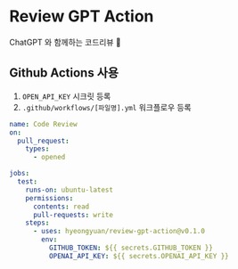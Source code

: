 # Review GPT Action

ChatGPT 와 함께하는 코드리뷰 💬

## Github Actions 사용
1. `OPEN_API_KEY` 시크릿 등록
2. `.github/workflows/[파일명].yml` 워크플로우 등록

```yml
name: Code Review
on:
  pull_request:
    types:
      - opened

jobs:
  test:
    runs-on: ubuntu-latest
    permissions:
      contents: read
      pull-requests: write
    steps:
      - uses: hyeongyuan/review-gpt-action@v0.1.0
        env:
          GITHUB_TOKEN: ${{ secrets.GITHUB_TOKEN }}
          OPENAI_API_KEY: ${{ secrets.OPENAI_API_KEY }}

```
